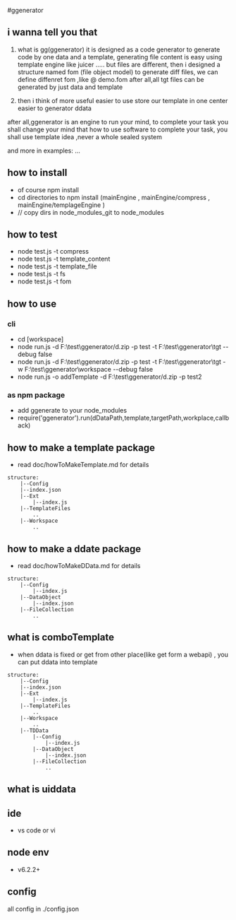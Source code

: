 #ggenerator

## i wanna tell you that

1. what is gg(ggenerator)
    it is designed as a code generator to generate code by one data and a template,
    generating file content is easy using template engine like juicer .....
    but files are different, then i designed a structure named fom (file object model)
    to generate diff files, we can define diffenret fom ,like @ demo.fom
    after all,all tgt files can be generated by just data and template

2. then i think of
    more useful
    easier to use
    store our template in one center
    easier to generator ddata

after all,ggenerator is an engine to run your mind, to complete your task
    you shall change your mind that how to use software to complete your task,
        you shall use template idea ,never a whole sealed system

and more in examples:
...


## how to install 
* of course  npm install 
* cd directories to npm install (mainEngine , mainEngine/compress , mainEngine/templageEngine )
* // copy dirs in node_modules_git to node_modules

## how to test 
* node test.js -t compress
* node test.js -t template_content
* node test.js -t template_file
* node test.js -t fs
* node test.js -t fom

## how to use 
### cli
* cd [workspace]
* node run.js -d F:\test\ggenerator/d.zip -p test -t F:\test\ggenerator\tgt --debug false
* node run.js -d F:\test\ggenerator/d.zip -p test -t F:\test\ggenerator\tgt -w F:\test\ggenerator\workspace --debug false
* node run.js -o addTemplate -d F:\test\ggenerator/d.zip  -p test2

### as npm package
* add ggenerate to your node_modules
* require('ggenerator').run(dDataPath,template,targetPath,workplace,callback)

## how to make a template package
* read doc/howToMakeTemplate.md for details
```
structure:
    |--Config
    |--index.json
    |--Ext
        |--index.js
    |--TemplateFiles
        ..
    |--Workspace
        ..
```
## how to make a ddate package
* read doc/howToMakeDData.md for details
```
structure:
    |--Config
        |--index.js
    |--DataObject
        |--index.json
    |--FileCollection
        ..
```

## what is comboTemplate
* when ddata is fixed or get from other place(like get form a webapi) , you can put ddata into template

```
structure:
    |--Config
    |--index.json
    |--Ext
        |--index.js
    |--TemplateFiles
        ..
    |--Workspace
        ..
    |--TDData
        |--Config
            |--index.js
        |--DataObject
            |--index.json
        |--FileCollection
            ..
```
## what is uiddata

## ide
* vs code or vi 


## node env 
* v6.2.2+

## config
all config in ./config.json
